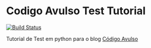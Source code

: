 # Codigo Avulso Test Tutorial
[![Build Status](https://travis-ci.org/mstuttgart/codigo-avulso-test-tutorial.svg?branch=master)](https://travis-ci.org/mstuttgart/codigo-avulso-test-tutorial)

Tutorial de Test em python para o blog [Código Avulso](http://codigoavulso.com.br/)
